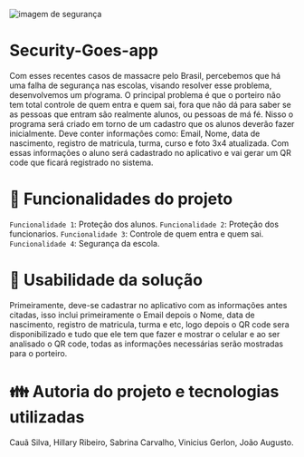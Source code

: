 ![imagem de segurança](https://user-images.githubusercontent.com/130560385/234909293-c7c54b12-0648-47a2-9bd0-d31c6317cfe8.jpg)
# Security-Goes-app
Com esses recentes casos de massacre pelo Brasil, percebemos que há uma falha de segurança nas escolas, visando resolver esse problema, desenvolvemos um pŕograma. O principal problema é que o porteiro não tem total controle de quem entra e quem sai, fora que não dá para saber se as pessoas que entram são realmente alunos, ou pessoas de má fé. Nisso o programa será criado em torno de um cadastro que os alunos deverão fazer inicialmente. Deve conter informaçôes como: Email, Nome, data de nascimento, registro de matricula, turma, curso e foto 3x4 atualizada. Com essas informações o aluno será cadastrado no aplicativo e vai gerar um QR code que ficará registrado no sistema.
# :hammer: Funcionalidades do projeto
  `Funcionalidade 1`: Proteção dos alunos.
  `Funcionalidade 2`: Proteção dos funcionarios.
  `Funcionalidade 3`: Controle de quem entra e quem sai.
  `Funcionalidade 4`: Segurança da escola.
# :iphone: Usabilidade da solução
Primeiramente, deve-se cadastrar no aplicativo com as informações antes citadas, isso inclui primeiramente o Email depois o Nome, data de nascimento, registro de matricula, turma e etc, logo depois o QR code sera disponibilizado e tudo que ele tem que fazer e mostrar o celular e ao ser analisado o QR code, todas as informações necessárias serão mostradas para o porteiro.
# :family: Autoria do projeto e tecnologias utilizadas
Cauã Silva, Hillary Ribeiro, Sabrina Carvalho, Vinicius Gerlon, João Augusto.
